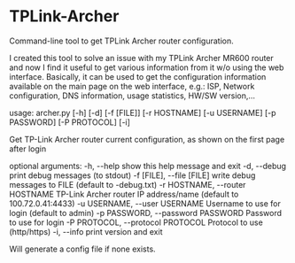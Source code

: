 # TPLink-Archer
Command-line tool to get TPLink Archer router configuration.

I created this tool to solve an issue with my TPLink Archer MR600 router and now I find it useful to
get various information from it w/o using the  web interface.
Basically, it can be used to get the configuration information available on the main page on the
web interface, e.g.: ISP, Network configuration, DNS information, usage statistics, HW/SW version,...

usage: archer.py [-h] [-d] [-f [FILE]] [-r HOSTNAME] [-u USERNAME] [-p PASSWORD] [-P PROTOCOL] [-i]

Get TP-Link Archer router current configuration, as shown on the first page after login

optional arguments:
  -h, --help            show this help message and exit
  -d, --debug           print debug messages (to stdout)
  -f [FILE], --file [FILE]
                        write debug messages to FILE (default to <hostname>-debug.txt)
  -r HOSTNAME, --router HOSTNAME
                        TP-Link Archer router IP address/name (default to 100.72.0.41:4433)
  -u USERNAME, --user USERNAME
                        Username to use for login (default to admin)
  -p PASSWORD, --password PASSWORD
                        Password to use for login
  -P PROTOCOL, --protocol PROTOCOL
                        Protocol to use (http/https)
  -i, --info            print version and exit

Will generate a config file if none exists.

